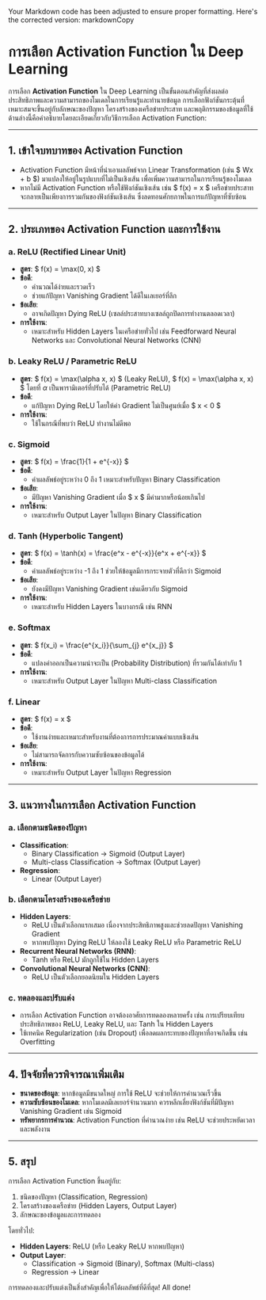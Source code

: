 Your Markdown code has been adjusted to ensure proper formatting. Here's the corrected version:
markdownCopy
# การเลือก Activation Function ใน Deep Learning

การเลือก **Activation Function** ใน Deep Learning เป็นขั้นตอนสำคัญที่ส่งผลต่อประสิทธิภาพและความสามารถของโมเดลในการเรียนรู้และทำนายข้อมูล การเลือกฟังก์ชันกระตุ้นที่เหมาะสมจะขึ้นอยู่กับลักษณะของปัญหา โครงสร้างของเครือข่ายประสาท และพฤติกรรมของข้อมูลที่ใช้ ด้านล่างนี้คือคำอธิบายโดยละเอียดเกี่ยวกับวิธีการเลือก Activation Function:

---

## 1. เข้าใจบทบาทของ Activation Function
- Activation Function มีหน้าที่นำเอาผลลัพธ์จาก Linear Transformation (เช่น $ Wx + b $) มาแปลงให้อยู่ในรูปแบบที่ไม่เป็นเชิงเส้น เพื่อเพิ่มความสามารถในการเรียนรู้ของโมเดล
- หากไม่มี Activation Function หรือใช้ฟังก์ชันเชิงเส้น เช่น $ f(x) = x $ เครือข่ายประสาทจะกลายเป็นเพียงการรวมกันของฟังก์ชันเชิงเส้น ซึ่งลดทอนศักยภาพในการแก้ปัญหาที่ซับซ้อน

---

## 2. ประเภทของ Activation Function และการใช้งาน

### a. **ReLU (Rectified Linear Unit)**  
- **สูตร**: $ f(x) = \max(0, x) $
- **ข้อดี**:
  - คำนวณได้ง่ายและรวดเร็ว
  - ช่วยแก้ปัญหา Vanishing Gradient ได้ดีในเลเยอร์ที่ลึก
- **ข้อเสีย**:
  - อาจเกิดปัญหา Dying ReLU (เซลล์ประสาทบางเซลล์ถูกปิดการทำงานตลอดเวลา)
- **การใช้งาน**:
    * เหมาะสำหรับ Hidden Layers ในเครือข่ายทั่วไป เช่น Feedforward Neural Networks และ Convolutional Neural Networks (CNN)

### b. **Leaky ReLU / Parametric ReLU**  
- **สูตร**: $ f(x) = \max(\alpha x, x) $ (Leaky ReLU), $ f(x) = \max(\alpha x, x) $ โดยที่ $\alpha$ เป็นพารามิเตอร์ที่ปรับได้ (Parametric ReLU)
- **ข้อดี**:
    * แก้ปัญหา Dying ReLU โดยให้ค่า Gradient ไม่เป็นศูนย์เมื่อ $ x < 0 $
- **การใช้งาน**:
    * ใช้ในกรณีที่พบว่า ReLU ทำงานไม่ดีพอ

### c. **Sigmoid**  
- **สูตร**: $ f(x) = \frac{1}{1 + e^{-x}} $
- **ข้อดี**:
    * ค่าผลลัพธ์อยู่ระหว่าง 0 ถึง 1 เหมาะสำหรับปัญหา Binary Classification
- **ข้อเสีย**:
    * มีปัญหา Vanishing Gradient เมื่อ $ x $ มีค่ามากหรือน้อยเกินไป
- **การใช้งาน**:
    * เหมาะสำหรับ Output Layer ในปัญหา Binary Classification

### d. **Tanh (Hyperbolic Tangent)**  
- **สูตร**: $ f(x) = \tanh(x) = \frac{e^x - e^{-x}}{e^x + e^{-x}} $
- **ข้อดี**:
    * ค่าผลลัพธ์อยู่ระหว่าง -1 ถึง 1 ช่วยให้ข้อมูลมีการกระจายตัวที่ดีกว่า Sigmoid
- **ข้อเสีย**:
    * ยังคงมีปัญหา Vanishing Gradient เช่นเดียวกับ Sigmoid
- **การใช้งาน**:
    * เหมาะสำหรับ Hidden Layers ในบางกรณี เช่น RNN

### e. **Softmax**  
- **สูตร**: $ f(x_i) = \frac{e^{x_i}}{\sum_{j} e^{x_j}} $
- **ข้อดี**:
    * แปลงค่าออกเป็นความน่าจะเป็น (Probability Distribution) ที่รวมกันได้เท่ากับ 1
- **การใช้งาน**:
    * เหมาะสำหรับ Output Layer ในปัญหา Multi-class Classification

### f. **Linear**  
- **สูตร**: $ f(x) = x $
- **ข้อดี**:
    * ใช้งานง่ายและเหมาะสำหรับงานที่ต้องการการประมาณค่าแบบเชิงเส้น
- **ข้อเสีย**:
    * ไม่สามารถจัดการกับความซับซ้อนของข้อมูลได้
- **การใช้งาน**:
    * เหมาะสำหรับ Output Layer ในปัญหา Regression

---

## 3. แนวทางในการเลือก Activation Function

### a. เลือกตามชนิดของปัญหา
- **Classification**:
    * Binary Classification → Sigmoid (Output Layer)
    * Multi-class Classification → Softmax (Output Layer)
- **Regression**:
    * Linear (Output Layer)

### b. เลือกตามโครงสร้างของเครือข่าย
- **Hidden Layers**:
    * ReLU เป็นตัวเลือกแรกเสมอ เนื่องจากประสิทธิภาพสูงและช่วยลดปัญหา Vanishing Gradient
    * หากพบปัญหา Dying ReLU ให้ลองใช้ Leaky ReLU หรือ Parametric ReLU
- **Recurrent Neural Networks (RNN)**:
    * Tanh หรือ ReLU มักถูกใช้ใน Hidden Layers
- **Convolutional Neural Networks (CNN)**:
    * ReLU เป็นตัวเลือกยอดนิยมใน Hidden Layers

### c. ทดลองและปรับแต่ง
- การเลือก Activation Function อาจต้องอาศัยการทดลองหลายครั้ง เช่น การเปรียบเทียบประสิทธิภาพของ ReLU, Leaky ReLU, และ Tanh ใน Hidden Layers
- ใช้เทคนิค Regularization (เช่น Dropout) เพื่อลดผลกระทบของปัญหาที่อาจเกิดขึ้น เช่น Overfitting

---

## 4. ปัจจัยที่ควรพิจารณาเพิ่มเติม
- **ขนาดของข้อมูล**: หากข้อมูลมีขนาดใหญ่ การใช้ ReLU จะช่วยให้การคำนวณเร็วขึ้น
- **ความซับซ้อนของโมเดล**: หากโมเดลมีเลเยอร์จำนวนมาก ควรหลีกเลี่ยงฟังก์ชันที่มีปัญหา Vanishing Gradient เช่น Sigmoid
- **ทรัพยากรการคำนวณ**: Activation Function ที่คำนวณง่าย เช่น ReLU จะช่วยประหยัดเวลาและพลังงาน

---

## 5. สรุป
การเลือก Activation Function ขึ้นอยู่กับ:
1. ชนิดของปัญหา (Classification, Regression)
2. โครงสร้างของเครือข่าย (Hidden Layers, Output Layer)
3. ลักษณะของข้อมูลและการทดลอง

โดยทั่วไป:
- **Hidden Layers**: ReLU (หรือ Leaky ReLU หากพบปัญหา)
- **Output Layer**:
    * Classification → Sigmoid (Binary), Softmax (Multi-class)
    * Regression → Linear

การทดลองและปรับแต่งเป็นสิ่งสำคัญเพื่อให้ได้ผลลัพธ์ที่ดีที่สุด!
All done!
